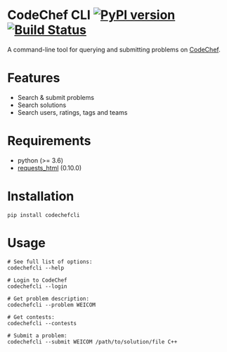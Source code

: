 # CodeChef CLI [![PyPI version](https://badge.fury.io/py/codechefcli.svg)](https://badge.fury.io/py/codechefcli) [![Build Status](https://travis-ci.org/sk364/codechef-cli.svg?branch=master)](https://travis-ci.org/sk364/codechef-cli)

A command-line tool for querying and submitting problems on [CodeChef](https://www.codechef.com/).

# Features
* Search & submit problems
* Search solutions
* Search users, ratings, tags and teams

# Requirements
* python (>= 3.6)
* [requests_html](https://github.com/psf/requests-html/) (0.10.0)

# Installation
```
pip install codechefcli
```

# Usage

```
# See full list of options:
codechefcli --help

# Login to CodeChef
codechefcli --login

# Get problem description:
codechefcli --problem WEICOM

# Get contests:
codechefcli --contests

# Submit a problem:
codechefcli --submit WEICOM /path/to/solution/file C++
```
